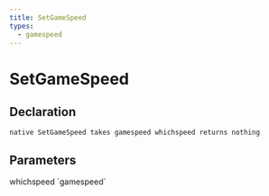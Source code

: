 ```yaml
---
title: SetGameSpeed
types:
  - gamespeed
---
```


# SetGameSpeed

## Declaration

```
native SetGameSpeed takes gamespeed whichspeed returns nothing
```

## Parameters
<dl>
  <dt>whichspeed `gamespeed`</dt>
  <dd></dd>
</dl>